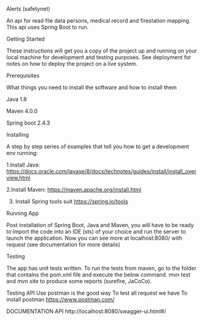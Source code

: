 Alerts (safetynet)

An api for read file data persons, medical record and firestation mapping. This api uses Spring Boot to run.

Getting Started

These instructions will get you a copy of the project up and running on your local machine for development and testing purposes. See deployment for notes on how to deploy the project on a live system.

Prerequisites

What things you need to install the software and how to install them

Java 1.8

Maven 4.0.0

Spring boot 2.4.3

Installing

A step by step series of examples that tell you how to get a development env running:

1.Install Java:
https://docs.oracle.com/javase/8/docs/technotes/guides/install/install_overview.html

2.Install Maven:
https://maven.apache.org/install.html

3. Install Spring tools suit
https://spring.io/tools

Running App

Post installation of Spring Boot, Java and Maven, you will have to be ready to import the code into an IDE (sts) of your choice and run the server to launch
the application.
Now you can see more at localhost:8080/ with request (see documentation for more details)

Testing

The app has unit tests written.
To run the tests from maven, go to the folder that contains the pom.xml file and execute the below command.
mvn test and mvn site to produce some reports (surefire, JaCoCo).

Testing API
Use postman is the good way  To test all request we have
To install postman
https://www.postman.com/

DOCUMENTATION API
http://localhost:8080/swagger-ui.html#/
